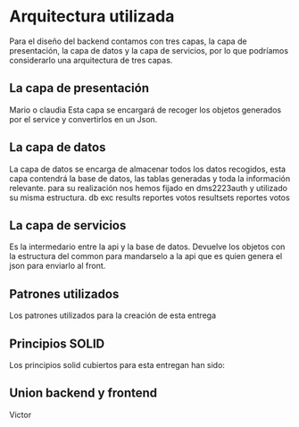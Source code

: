 # Arquitectura utilizada

Para el diseño del backend  contamos con tres capas, la capa de presentación, la capa de datos y la capa de servicios, por lo que podríamos considerarlo una arquitectura de tres capas.

## La capa de presentación 

Mario o claudia
Esta capa se encargará de recoger los objetos generados por el service y convertirlos en un Json.

## La capa de datos 

La capa de datos se encarga de almacenar todos los datos recogidos, esta capa contendrá la base de datos, las tablas generadas y toda la información relevante.
para su realización nos hemos fijado en dms2223auth y utilizado su misma estructura.
        db 
            exc
            results
                reportes
                votos
            resultsets
                reportes
                votos

## La capa de servicios

Es la intermedario entre la api y la base de datos.
Devuelve los objetos con la estructura del common para mandarselo a la api que es quien genera el json para enviarlo al front.

## Patrones utilizados

Los patrones utilizados para la creación de esta entrega

## Principios SOLID 

Los principios solid cubiertos para esta entregan han sido: 

## Union backend y frontend

Victor